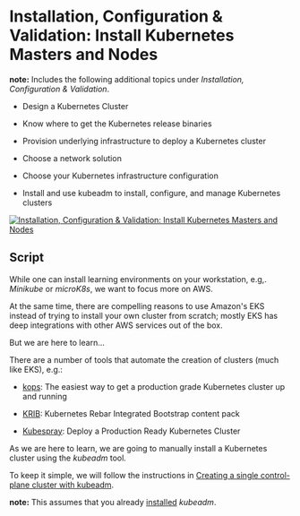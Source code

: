 # Installation, Configuration & Validation: Install Kubernetes Masters and Nodes

**note:** Includes the following additional topics under *Installation, Configuration & Validation*.

* Design a Kubernetes Cluster

* Know where to get the Kubernetes release binaries

* Provision underlying infrastructure to deploy a Kubernetes cluster

* Choose a network solution

* Choose your Kubernetes infrastructure configuration

* Install and use kubeadm to install, configure, and manage Kubernetes clusters

[![Installation, Configuration & Validation: Install Kubernetes Masters and Nodes](http://img.youtube.com/vi/XXXXXX/0.jpg)](XXXX)

## Script

While one can install learning environments on your workstation, e.g,. *Minikube* or *microK8s*, we want to focus more on AWS.

At the same time, there are compelling reasons to use Amazon's EKS instead of trying to install your own cluster from scratch; mostly EKS has deep integrations with other AWS services out of the box.

But we are here to learn...

There are a number of tools that automate the creation of clusters (much like EKS), e.g.:

* [kops](https://github.com/kubernetes/kops): The easiest way to get a production grade Kubernetes cluster up and running

* [KRIB](https://github.com/digitalrebar/provision-content): Kubernetes Rebar Integrated Bootstrap content pack

* [Kubespray](https://github.com/kubernetes-sigs/kubespray): Deploy a Production Ready Kubernetes Cluster

As we are here to learn, we are going to manually install a Kubernetes cluster using the *kubeadm* tool.

To keep it simple, we will follow the instructions in [Creating a single control-plane cluster with kubeadm](https://kubernetes.io/docs/setup/production-environment/tools/kubeadm/create-cluster-kubeadm/).

**note:** This assumes that you already [installed](https://kubernetes.io/docs/setup/production-environment/tools/kubeadm/install-kubeadm/) *kubeadm*.
